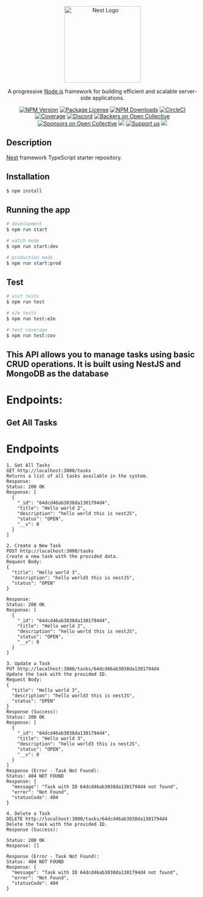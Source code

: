 <p align="center">
  <a href="http://nestjs.com/" target="blank"><img src="https://nestjs.com/img/logo-small.svg" width="200" alt="Nest Logo" /></a>
</p>

[circleci-image]: https://img.shields.io/circleci/build/github/nestjs/nest/master?token=abc123def456
[circleci-url]: https://circleci.com/gh/nestjs/nest

  <p align="center">A progressive <a href="http://nodejs.org" target="_blank">Node.js</a> framework for building efficient and scalable server-side applications.</p>
    <p align="center">
<a href="https://www.npmjs.com/~nestjscore" target="_blank"><img src="https://img.shields.io/npm/v/@nestjs/core.svg" alt="NPM Version" /></a>
<a href="https://www.npmjs.com/~nestjscore" target="_blank"><img src="https://img.shields.io/npm/l/@nestjs/core.svg" alt="Package License" /></a>
<a href="https://www.npmjs.com/~nestjscore" target="_blank"><img src="https://img.shields.io/npm/dm/@nestjs/common.svg" alt="NPM Downloads" /></a>
<a href="https://circleci.com/gh/nestjs/nest" target="_blank"><img src="https://img.shields.io/circleci/build/github/nestjs/nest/master" alt="CircleCI" /></a>
<a href="https://coveralls.io/github/nestjs/nest?branch=master" target="_blank"><img src="https://coveralls.io/repos/github/nestjs/nest/badge.svg?branch=master#9" alt="Coverage" /></a>
<a href="https://discord.gg/G7Qnnhy" target="_blank"><img src="https://img.shields.io/badge/discord-online-brightgreen.svg" alt="Discord"/></a>
<a href="https://opencollective.com/nest#backer" target="_blank"><img src="https://opencollective.com/nest/backers/badge.svg" alt="Backers on Open Collective" /></a>
<a href="https://opencollective.com/nest#sponsor" target="_blank"><img src="https://opencollective.com/nest/sponsors/badge.svg" alt="Sponsors on Open Collective" /></a>
  <a href="https://paypal.me/kamilmysliwiec" target="_blank"><img src="https://img.shields.io/badge/Donate-PayPal-ff3f59.svg"/></a>
    <a href="https://opencollective.com/nest#sponsor"  target="_blank"><img src="https://img.shields.io/badge/Support%20us-Open%20Collective-41B883.svg" alt="Support us"></a>
  <a href="https://twitter.com/nestframework" target="_blank"><img src="https://img.shields.io/twitter/follow/nestframework.svg?style=social&label=Follow"></a>
</p>
  <!--[![Backers on Open Collective](https://opencollective.com/nest/backers/badge.svg)](https://opencollective.com/nest#backer)
  [![Sponsors on Open Collective](https://opencollective.com/nest/sponsors/badge.svg)](https://opencollective.com/nest#sponsor)-->

## Description

[Nest](https://github.com/nestjs/nest) framework TypeScript starter repository.

## Installation

```bash
$ npm install
```

## Running the app

```bash
# development
$ npm run start

# watch mode
$ npm run start:dev

# production mode
$ npm run start:prod
```

## Test

```bash
# unit tests
$ npm run test

# e2e tests
$ npm run test:e2e

# test coverage
$ npm run test:cov
```
## This API allows you to manage tasks using basic CRUD operations. It is built using NestJS and MongoDB as the database

# Endpoints:

## Get All Tasks
# Endpoints
```
1. Get All Tasks
GET http://localhost:3000/tasks
Returns a list of all tasks available in the system.
Response:
Status: 200 OK
Response: [
  {
    "_id": "64dcd46ab3038da1301794d4",
    "title": "Hello world 2",
    "description": "hello world this is nestJS",
    "status": "OPEN",
    "__v": 0
  }
]
```

```
2. Create a New Task
POST http://localhost:3000/tasks
Create a new task with the provided data.
Request Body:
{
  "title": "Hello world 3",
  "description": "hello world3 this is nestJS",
  "status": "OPEN"
}

Response:
Status: 200 OK
Response: [
  {
    "_id": "64dcd46ab3038da1301794d4",
    "title": "Hello world 2",
    "description": "hello world this is nestJS",
    "status": "OPEN",
    "__v": 0
  }
]
```

```
3. Update a Task
PUT http://localhost:3000/tasks/64dcd46ab3038da1301794d4
Update the task with the provided ID.
Request Body:
{
  "title": "Hello world 3",
  "description": "hello world3 this is nestJS",
  "status": "OPEN"
}
Response (Success):
Status: 200 OK
Response: [
  {
    "_id": "64dcd46ab3038da1301794d4",
    "title": "Hello world 3",
    "description": "hello world3 this is nestJS",
    "status": "OPEN",
    "__v": 0
  }
]
Response (Error - Task Not Found):
Status: 404 NOT FOUND
Response: {
  "message": "Task with ID 64dcd46ab3038da1301794d4 not found",
  "error": "Not Found",
  "statusCode": 404
}
```

```
4. Delete a Task
DELETE http://localhost:3000/tasks/64dcd46ab3038da1301794d4
Delete the task with the provided ID.
Response (Success):

Status: 200 OK
Response: []

Response (Error - Task Not Found):
Status: 404 NOT FOUND
Response: {
  "message": "Task with ID 64dcd46ab3038da1301794d4 not found",
  "error": "Not Found",
  "statusCode": 404
}
```
